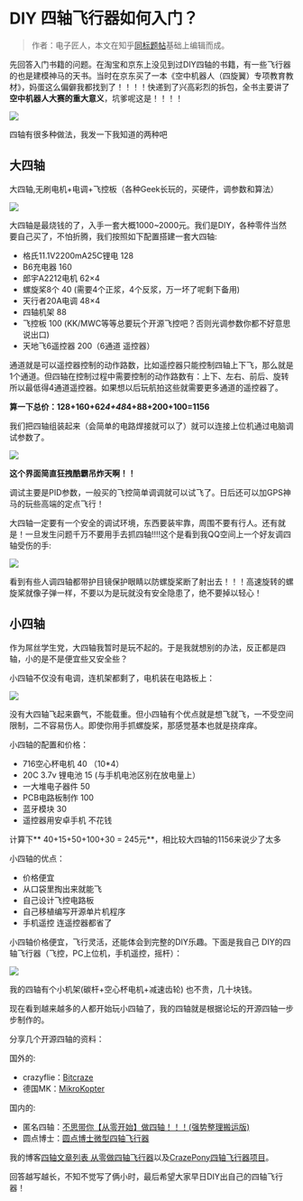 # DIY 四轴飞行器如何入门？

>作者：电子匠人，本文在知乎[同标题帖](http://www.zhihu.com/question/21775696)基础上编辑而成。

先回答入门书籍的问题。在淘宝和京东上没见到过DIY四轴的书籍，有一些飞行器的也是建模神马的天书。当时在京东买了一本《空中机器人（四旋翼）专项教育教材》，妈蛋这么偏僻我都找到了！！！！快递到了兴高彩烈的拆包，全书主要讲了**空中机器人大赛的重大意义**，坑爹呢这是！！！！

![](/assets/img/diy-quad-1.jpg)

四轴有很多种做法，我发一下我知道的两种吧

## 大四轴
大四轴,无刷电机+电调+飞控板（各种Geek长玩的，买硬件，调参数和算法）

![](/assets/img/diy-quad-2.jpg)

大四轴是最烧钱的了，入手一套大概1000~2000元。我们是DIY，各种零件当然要自己买了，不怕折腾，我们按照如下配置搭建一套大四轴:

* 格氏11.1V2200mA25C锂电 128
* B6充电器 160
* 郎宇A2212电机 62×4
* 螺旋桨8个 40 (需要4个正浆，4个反浆，万一坏了呢剩下备用)
* 天行者20A电调 48×4
* 四轴机架 88
* 飞控板 100 (KK/MWC等等总要玩个开源飞控吧？否则光调参数你都不好意思说出口)
* 天地飞6遥控器 200（6通道 遥控器）

通道就是可以遥控器控制的动作路数，比如遥控器只能控制四轴上下飞，那么就是1个通道。但四轴在控制过程中需要控制的动作路数有：上下、左右、前后、旋转
所以最低得4通道遥控器。如果想以后玩航拍这些就需要更多通道的遥控器了。

**算一下总价：128+160+62*4+48*4+88+200+100=1156**

我们把四轴组装起来（会简单的电路焊接就可以了）就可以连接上位机通过电脑调试参数了。

![](/assets/img/diy-quad-3.jpg)

**这个界面简直狂拽酷霸吊炸天啊！！**

调试主要是PID参数，一般买的飞控简单调调就可以试飞了。日后还可以加GPS神马的玩些高端的定点飞行！

大四轴一定要有一个安全的调试环境，东西要装牢靠，周围不要有行人。还有就是！一旦发生问题千万不要用手去抓四轴!!!!这个是看到我QQ空间上一个好友调四轴受伤的手:

![](/assets/img/diy-quad-4.jpg)

看到有些人调四轴都带护目镜保护眼睛以防螺旋桨断了射出去！！！高速旋转的螺旋桨就像子弹一样，不要以为是玩就没有安全隐患了，绝不要掉以轻心！

## 小四轴

作为屌丝学生党，大四轴我暂时是玩不起的。于是我就想别的办法，反正都是四轴，小的是不是便宜些又安全些？

小四轴不仅没有电调，连机架都剩了，电机装在电路板上：

![](/assets/img/diy-quad-5.jpg)

没有大四轴飞起来霸气，不能载重。但小四轴有个优点就是想飞就飞，一不受空间限制，二不容易伤人。即使你用手抓螺旋桨，那感觉基本也就是挠痒痒。

小四轴的配置和价格：

* 716空心杯电机 40 （10*4）
* 20C 3.7v 锂电池 15 (与手机电池区别在放电量上）
* 一大堆电子器件 50
* PCB电路板制作 100
* 蓝牙模块 30
* 遥控器用安卓手机 不花钱

计算下** 40+15+50+100+30 = 245元**，相比较大四轴的1156来说少了太多

小四轴的优点：
* 价格便宜
* 从口袋里掏出来就能飞
* 自己设计飞控电路板
* 自己移植编写开源单片机程序
* 手机遥控 连遥控器都省了

小四轴价格便宜，飞行灵活，还能体会到完整的DIY乐趣。下面是我自己 DIY的四轴飞行器（飞控，PC上位机，手机遥控，摇杆）：

![](/assets/img/diy-quad-6.jpg)

我的四轴有个小机架(碳杆+空心杯电机+减速齿轮) 也不贵，几十块钱。


现在看到越来越多的人都开始玩小四轴了，我的四轴就是根据论坛的开源四轴一步步制作的。

分享几个开源四轴的资料：

国外的:
* crazyflie：[Bitcraze](http://www.bitcraze.se/)
* 德国MK：[MikroKopter](http://www.mikrokopter.de/en/home)

国内的:
* 匿名四轴：[不思带你【从零开始】做四轴！！！(强势整理搬运版)](http://www.anobbs.com/thread-56-1-1.html)
* 圆点博士：[圆点博士微型四轴飞行器](http://www.etootle.com/product/flight-kit.html)

我的博客[四轴文章列表 从零做四轴飞行器](http://www.wellmakers.com/430/)以及[CrazePony四轴飞行器项目](http://www.crazepony.com/)。

回答越写越长，不知不觉写了俩小时，最后希望大家早日DIY出自己的四轴飞行器！





